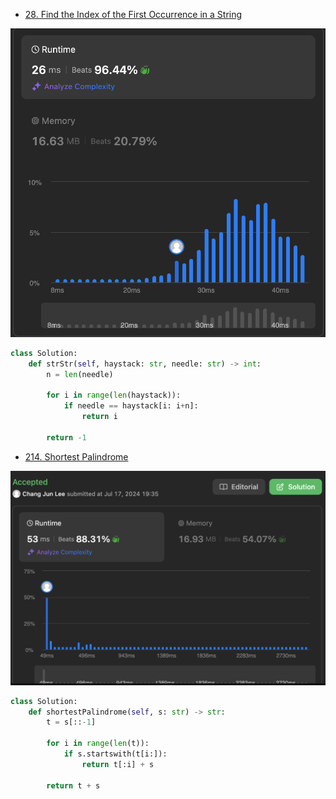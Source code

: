 - [28. Find the Index of the First Occurrence in a String](https://leetcode.com/problems/find-the-index-of-the-first-occurrence-in-a-string/description/)

![alt text](images/28.png)

```python
class Solution:
    def strStr(self, haystack: str, needle: str) -> int:
        n = len(needle)

        for i in range(len(haystack)):
            if needle == haystack[i: i+n]:
                return i

        return -1
```

- [214. Shortest Palindrome](https://leetcode.com/problems/shortest-palindrome/description)

![alt text](images/214.png)

```python
class Solution:
    def shortestPalindrome(self, s: str) -> str:
        t = s[::-1]

        for i in range(len(t)):
            if s.startswith(t[i:]):
                return t[:i] + s

        return t + s
```
